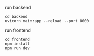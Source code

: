 
run backend

```
cd backend
uvicorn main:app --reload --port 8000
```

run frontend

```
cd frontend
npm install 
npm run dev
```